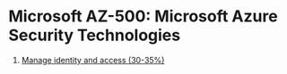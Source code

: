 # Microsoft AZ-500: Microsoft Azure Security Technologies

1. [Manage identity and access (30-35%)](part1.md)
